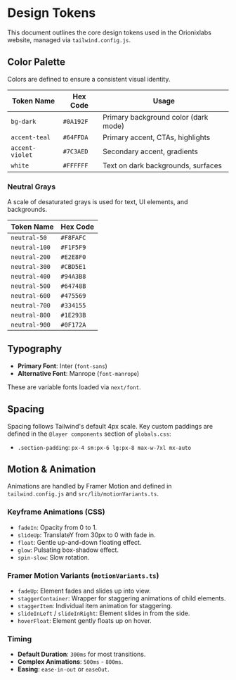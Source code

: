 # Design Tokens

This document outlines the core design tokens used in the Orionixlabs website, managed via `tailwind.config.js`.

## Color Palette

Colors are defined to ensure a consistent visual identity.

| Token Name      | Hex Code  | Usage                               |
| --------------- | --------- | ----------------------------------- |
| `bg-dark`       | `#0A192F` | Primary background color (dark mode) |
| `accent-teal`   | `#64FFDA` | Primary accent, CTAs, highlights    |
| `accent-violet` | `#7C3AED` | Secondary accent, gradients         |
| `white`         | `#FFFFFF` | Text on dark backgrounds, surfaces  |

### Neutral Grays

A scale of desaturated grays is used for text, UI elements, and backgrounds.

| Token Name      | Hex Code  |
| --------------- | --------- |
| `neutral-50`    | `#F8FAFC` |
| `neutral-100`   | `#F1F5F9` |
| `neutral-200`   | `#E2E8F0` |
| `neutral-300`   | `#CBD5E1` |
| `neutral-400`   | `#94A3B8` |
| `neutral-500`   | `#64748B` |
| `neutral-600`   | `#475569` |
| `neutral-700`   | `#334155` |
| `neutral-800`   | `#1E293B` |
| `neutral-900`   | `#0F172A` |

## Typography

-   **Primary Font**: Inter (`font-sans`)
-   **Alternative Font**: Manrope (`font-manrope`)

These are variable fonts loaded via `next/font`.

## Spacing

Spacing follows Tailwind's default 4px scale. Key custom paddings are defined in the `@layer components` section of `globals.css`:

-   `.section-padding`: `px-4 sm:px-6 lg:px-8 max-w-7xl mx-auto`

## Motion & Animation

Animations are handled by Framer Motion and defined in `tailwind.config.js` and `src/lib/motionVariants.ts`.

### Keyframe Animations (CSS)
-   `fadeIn`: Opacity from 0 to 1.
-   `slideUp`: TranslateY from 30px to 0 with fade in.
-   `float`: Gentle up-and-down floating effect.
-   `glow`: Pulsating box-shadow effect.
-   `spin-slow`: Slow rotation.

### Framer Motion Variants (`motionVariants.ts`)
-   `fadeUp`: Element fades and slides up into view.
-   `staggerContainer`: Wrapper for staggering animations of child elements.
-   `staggerItem`: Individual item animation for staggering.
-   `slideInLeft` / `slideInRight`: Element slides in from the side.
-   `hoverFloat`: Element gently floats up on hover.

### Timing
-   **Default Duration**: `300ms` for most transitions.
-   **Complex Animations**: `500ms` - `800ms`.
-   **Easing**: `ease-in-out` or `easeOut`.
